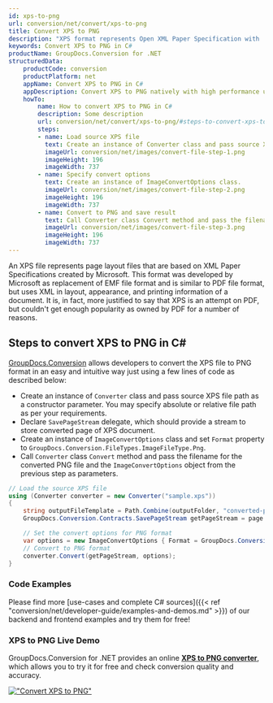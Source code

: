 ```yaml
---
id: xps-to-png
url: conversion/net/convert/xps-to-png
title: Convert XPS to PNG
description: "XPS format represents Open XML Paper Specification with .xps extension. Learn how to convert XPS to PNG file programmatically in C# language using GroupDocs.Conversion for .NET library."
keywords: Convert XPS to PNG in C#
productName: GroupDocs.Conversion for .NET
structuredData:
    productCode: conversion
    productPlatform: net
    appName: Convert XPS to PNG in C#
    appDescription: Convert XPS to PNG natively with high performance using C# language and server side GroupDocs.Conversion for .NET APIs, without the use of any software like Microsoft or Open Office.
    howTo:
        name: How to convert XPS to PNG in C# 
        description: Some description
        url: conversion/net/convert/xps-to-png/#steps-to-convert-xps-to-png-in-c
        steps:
        - name: Load source XPS file 
          text: Create an instance of Converter class and pass source XPS file path as a constructor parameter. You may specify absolute or relative file path as per your requirements. 
          imageUrl: conversion/net/images/convert-file-step-1.png
          imageHeight: 196
          imageWidth: 737
        - name: Specify convert options 
          text: Create an instance of ImageConvertOptions class.
          imageUrl: conversion/net/images/convert-file-step-2.png
          imageHeight: 196
          imageWidth: 737
        - name: Convert to PNG and save result 
          text: Call Converter class Convert method and pass the filename for the converted HTML file and the ImageConvertOptions object from the previous step as parameters.
          imageUrl: conversion/net/images/convert-file-step-3.png
          imageHeight: 196
          imageWidth: 737
---
```


An XPS file represents page layout files that are based on XML Paper Specifications created by Microsoft. This format was developed by Microsoft as replacement of EMF file format and is similar to PDF file format, but uses XML in layout, appearance, and printing information of a document. It is, in fact, more justified to say that XPS is an attempt on PDF, but couldn't get enough popularity as owned by PDF for a number of reasons.

## Steps to convert XPS to PNG in C#

[GroupDocs.Conversion](https://products.groupdocs.com/conversion/net) allows developers to convert the XPS file to PNG format in an easy and intuitive way just using a few lines of code as described below:

* Create an instance of `Converter` class and pass source XPS file path as a constructor parameter. You may specify absolute or relative file path as per your requirements. 
* Declare `SavePageStream` delegate, which should provide a stream to store converted page of XPS document.
* Create an instance of `ImageConvertOptions` class and set `Format` property to `GroupDocs.Conversion.FileTypes.ImageFileType.Png`.
* Call `Converter` class `Convert` method and pass the filename for the converted PNG file and the `ImageConvertOptions` object from the previous step as parameters.

```csharp
// Load the source XPS file
using (Converter converter = new Converter("sample.xps"))
{
    string outputFileTemplate = Path.Combine(outputFolder, "converted-page-{0}.png");
    GroupDocs.Conversion.Contracts.SavePageStream getPageStream = page => new FileStream(string.Format(outputFileTemplate, page), FileMode.Create);

    // Set the convert options for PNG format
    var options = new ImageConvertOptions { Format = GroupDocs.Conversion.FileTypes.ImageFileType.Png };   
    // Convert to PNG format
    converter.Convert(getPageStream, options);
}
```

### Code Examples

Please find more [use-cases and complete C# sources]({{< ref "conversion/net/developer-guide/examples-and-demos.md" >}}) of our backend and frontend examples and try them for free!

### XPS to PNG Live Demo

GroupDocs.Conversion for .NET provides an online [**XPS to PNG converter**](https://products.groupdocs.app/conversion/xps-to-png), which allows you to try it for free and check conversion quality and accuracy.

[!["Convert XPS to PNG"](conversion/net/images/convert-to-png/convert-xps-to-png.png)](https://products.groupdocs.app/conversion/xps-to-png)